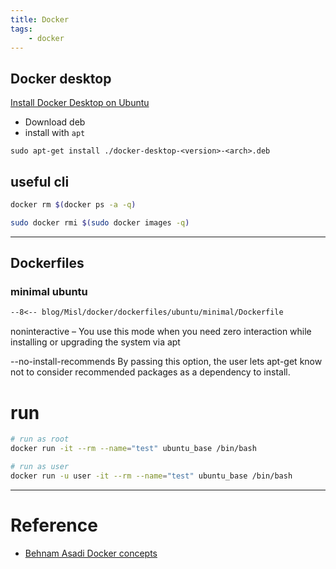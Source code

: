 ```yaml
---
title: Docker 
tags:
    - docker
---
```



## Docker desktop
[Install Docker Desktop on Ubuntu](https://docs.docker.com/desktop/install/ubuntu/)

- Download deb
- install with `apt`
  

```sudo apt-get install ./docker-desktop-<version>-<arch>.deb```


## useful cli
```bash title="remove all containers"
docker rm $(docker ps -a -q)
```

```bash title="remove all images"
sudo docker rmi $(sudo docker images -q)
```

---

## Dockerfiles
### minimal ubuntu

```dockerfile
--8<-- blog/Misl/docker/dockerfiles/ubuntu/minimal/Dockerfile
```

noninteractive – You use this mode when you need zero interaction while installing or upgrading the system via apt

--no-install-recommends By passing this option, the user lets apt-get know not to consider recommended packages as a dependency to install.

# run 
```bash
# run as root
docker run -it --rm --name="test" ubuntu_base /bin/bash

# run as user
docker run -u user -it --rm --name="test" ubuntu_base /bin/bash

```

---

# Reference
- [Behnam Asadi Docker concepts](https://ros-developer.com/2017/11/08/docker/)